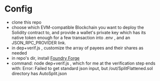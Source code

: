 # Config
- clone this repo
- choose which EVM-compatible Blockchain you want to deploy the Solidity contract to, and provide a wallet's private key which has its native token enough for a few transaction into .env , and an JSON_RPC_PROVIDER link.
- in dep+verif.js , customize the array of payees and their shares as needed
- in repo's dir, install [Foundry Forge]([url](https://book.getfoundry.sh/getting-started/installation#using-foundryup))
- command: node dep+verif.js , which for me at the verification step ends with: Error: Failed to get standard json input, but /out/SplitFlattened.sol directory has AutoSplit.json
